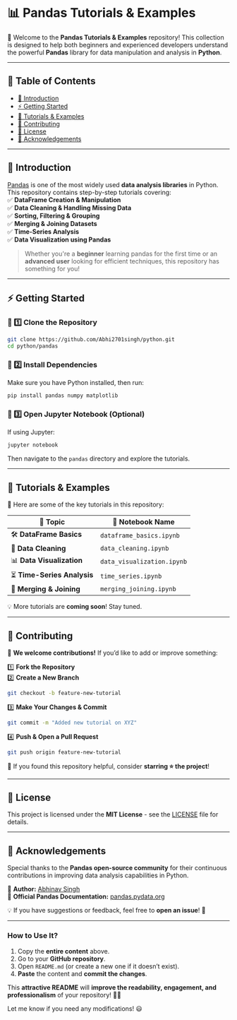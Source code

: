 # 📊 Pandas Tutorials & Examples

🚀 Welcome to the **Pandas Tutorials & Examples** repository! This collection is designed to help both beginners and experienced developers understand the powerful **Pandas** library for data manipulation and analysis in **Python**.

---

## 📜 Table of Contents
- [📌 Introduction](#-introduction)
- [⚡ Getting Started](#-getting-started)
- [📂 Tutorials & Examples](#-tutorials--examples)
- [🤝 Contributing](#-contributing)
- [📜 License](#-license)
- [🙏 Acknowledgements](#-acknowledgements)

---

## 📌 Introduction  

[Pandas](https://pandas.pydata.org/) is one of the most widely used **data analysis libraries** in Python. This repository contains step-by-step tutorials covering:  
✅ **DataFrame Creation & Manipulation**  
✅ **Data Cleaning & Handling Missing Data**  
✅ **Sorting, Filtering & Grouping**  
✅ **Merging & Joining Datasets**  
✅ **Time-Series Analysis**  
✅ **Data Visualization using Pandas**  

> Whether you're a **beginner** learning pandas for the first time or an **advanced user** looking for efficient techniques, this repository has something for you!

---

## ⚡ Getting Started  

### 🔹 1️⃣ Clone the Repository  
```bash
git clone https://github.com/Abhi2701singh/python.git
cd python/pandas
```
### 🔹 2️⃣ Install Dependencies
Make sure you have Python installed, then run:  
```bash
pip install pandas numpy matplotlib
```

### 🔹 3️⃣ Open Jupyter Notebook (Optional)  
If using Jupyter:  
```bash
jupyter notebook
```
Then navigate to the `pandas` directory and explore the tutorials.

---

## 📂 Tutorials & Examples  

📖 Here are some of the key tutorials in this repository:  

| 📌 Topic                  | 📄 Notebook Name |
|--------------------------|----------------|
| 🛠 **DataFrame Basics**   | `dataframe_basics.ipynb` |
| 🧹 **Data Cleaning**       | `data_cleaning.ipynb` |
| 📊 **Data Visualization**  | `data_visualization.ipynb` |
| ⏳ **Time-Series Analysis**| `time_series.ipynb` |
| 🔄 **Merging & Joining**   | `merging_joining.ipynb` |

💡 More tutorials are **coming soon**! Stay tuned.  

---

## 🤝 Contributing  

🙌 **We welcome contributions!** If you’d like to add or improve something:  

1️⃣ **Fork the Repository**  
2️⃣ **Create a New Branch**  
   ```bash
   git checkout -b feature-new-tutorial
   ```
3️⃣ **Make Your Changes & Commit**  
   ```bash
   git commit -m "Added new tutorial on XYZ"
   ```
4️⃣ **Push & Open a Pull Request**  
   ```bash
   git push origin feature-new-tutorial
   ```

🔹 If you found this repository helpful, consider **starring ⭐ the project**!

---

## 📜 License  

This project is licensed under the **MIT License** - see the [LICENSE](LICENSE) file for details.  

---

## 🙏 Acknowledgements  

Special thanks to the **Pandas open-source community** for their continuous contributions in improving data analysis capabilities in Python.  

🔹 **Author:** [Abhinav Singh](https://github.com/Abhi2701singh)  
🔹 **Official Pandas Documentation:** [pandas.pydata.org](https://pandas.pydata.org/)  

💡 If you have suggestions or feedback, feel free to **open an issue**! 🚀  


---

### **How to Use It?**
1. Copy the **entire content** above.
2. Go to your **GitHub repository**.
3. Open `README.md` (or create a new one if it doesn’t exist).
4. **Paste** the content and **commit the changes**.

This **attractive README** will **improve the readability, engagement, and professionalism** of your repository! 🚀✨  

Let me know if you need any modifications! 😃
